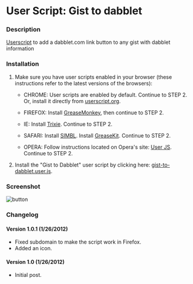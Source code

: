 User Script: Gist to dabblet
============================

### Description

[Userscript](http://userscripts.org/scripts/review/124217) to add a dabblet.com link button to any gist with dabblet information

### Installation

1. Make sure you have user scripts enabled in your browser (these instructions refer to the latest versions of the browsers):

    * CHROME: User scripts are enabled by default. Continue to STEP 2. Or, install it directly from [userscript.org](http://userscripts.org/scripts/show/124217).

    * FIREFOX: Install [GreaseMonkey](https://addons.mozilla.org/en-US/firefox/addon/greasemonkey/), then continue to STEP 2.

    * IE: Install [Trixie](http://www.bhelpuri.net/Trixie/). Continue to STEP 2.

    * SAFARI: Install [SIMBL](http://www.culater.net/software/SIMBL/SIMBL.php). Install [GreaseKit](http://8-p.info/greasekit/). Continue to STEP 2.

    * OPERA: Follow instructions located on Opera's site: [User JS](http://www.opera.com/docs/userjs/). Continue to STEP 2.

2. Install the "Gist to Dabblet" user script by clicking here: [gist-to-dabblet.user.js](https://github.com/Mottie/gist-to-dabblet/raw/master/gist-to-dabblet.user.js).

### Screenshot

![button](https://github.com/Mottie/gist-to-dabblet/raw/master/images/dabblet-button.jpg)

### Changelog

#### Version 1.0.1 (1/26/2012)

* Fixed subdomain to make the script work in Firefox.
* Added an icon.

#### Version 1.0 (1/26/2012)

* Initial post.
